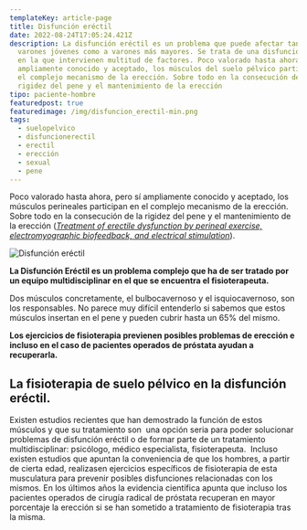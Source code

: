 ```yaml
---
templateKey: article-page
title: Disfunción eréctil
date: 2022-08-24T17:05:24.421Z
description: La disfunción eréctil es un problema que puede afectar tanto a
  varones jóvenes como a varones más mayores. Se trata de una disfunción sexual
  en la que intervienen multitud de factores. Poco valorado hasta ahora, pero sí
  ampliamente conocido y aceptado, los músculos del suelo pélvico participan en
  el complejo mecanismo de la erección. Sobre todo en la consecución de la
  rigidez del pene y el mantenimiento de la erección
tipo: paciente-hombre
featuredpost: true
featuredimage: /img/disfuncion_erectil-min.png
tags:
  - suelopelvico
  - disfuncionerectil
  - erectil
  - erección
  - sexual
  - pene
---
```

<p class="intro">Poco valorado hasta ahora, pero sí ampliamente conocido y aceptado, los músculos perineales participan en el complejo mecanismo de la erección. Sobre todo en la consecución de la rigidez del pene y el mantenimiento de la erección (<em><a href="http://www.ncbi.nlm.nih.gov/pubmed/12775199" target="_blank">Treatment of&nbsp;erectile&nbsp;dysfunction by perineal exercise, electromyographic&nbsp;biofeedback, and electrical stimulation</a></em>).</p>

<p><img alt="Disfunción eréctil" src="/sites/default/files/disfuncion_erectil-min.png" /></p>

<p class="resumenTexto left"><b>La Disfunción Eréctil es un problema complejo que ha de ser tratado por un equipo multidisciplinar en el que se encuentra el fisioterapeuta.</b></p>

<p>Dos músculos concretamente, el bulbocavernoso y el isquiocavernoso, son los responsables. No parece muy difícil entenderlo si sabemos que estos músculos insertan en el pene y pueden cubrir hasta un 65% del mismo.</p>

<p class="resumenTexto right"><b>Los ejercicios de fisioterapia previenen posibles problemas de erección e incluso en el caso de pacientes operados de próstata ayudan a recuperarla.</b></p>

<h2>La fisioterapia de suelo pélvico en la disfunción eréctil.</h2>

<p>Existen estudios recientes que han demostrado la función de estos músculos y que su tratamiento son &nbsp;una opción seria para poder solucionar problemas de disfunción eréctil o de formar parte de un tratamiento multidisciplinar: psicólogo, médico especialista, fisioterapeuta. &nbsp;Incluso existen estudios que apuntan la conveniencia de que los hombres, a partir de cierta edad, realizasen ejercicios específicos de fisioterapia de esta musculatura para prevenir posibles disfunciones relacionadas con los mismos. En los últimos años la evidencia científica apunta que incluso los pacientes operados de cirugía radical de próstata recuperan en mayor porcentaje la erección si se han sometido a tratamiento de fisioterapia tras la misma.</p>